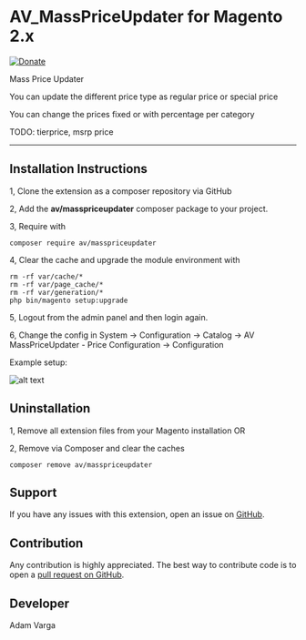 AV_MassPriceUpdater for Magento 2.x
=====================
[![Donate](https://img.shields.io/badge/Donate-PayPal-green.svg)](https://paypal.me/adamvarga28)

Mass Price Updater

You can update the different price type as regular price or special price

You can change the prices fixed or with percentage per category

TODO: tierprice, msrp price

-------------------------------
Installation Instructions
-------------------------
1, Clone the extension as a composer repository via GitHub 

2, Add the <strong>av/masspriceupdater</strong> composer package to your project. 

3, Require with 
```
composer require av/masspriceupdater
```
4, Clear the cache and upgrade the module environment with
 
 ```
 rm -rf var/cache/*
 rm -rf var/page_cache/*
 rm -rf var/generation/*
 php bin/magento setup:upgrade
 ```
 
5, Logout from the admin panel and then login again.

6, Change the config in System -> Configuration -> Catalog -> AV MassPriceUpdater - Price Configuration -> Configuration

Example setup:

![alt text](https://github.com/adamvarga/AV_MassPriceUpdater/blob/master/masspriceupdater_setup.png)


Uninstallation
--------------
1, Remove all extension files from your Magento installation OR

2, Remove via Composer and clear the caches

```
composer remove av/masspriceupdater
```

Support
-------
If you have any issues with this extension, open an issue on [GitHub](https://github.com/adamvarga).

Contribution
------------
Any contribution is highly appreciated. The best way to contribute code is to open a [pull request on GitHub](https://help.github.com/articles/using-pull-requests).

Developer
---------
Adam Varga
